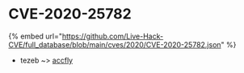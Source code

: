# CVE-2020-25782
{% embed url="https://github.com/Live-Hack-CVE/full_database/blob/main/cves/2020/CVE-2020-25782.json" %}

* tezeb ~> [accfly](https://www.alice-snow.ru/2020/database/cve-2020-25782/accfly-tezeb)